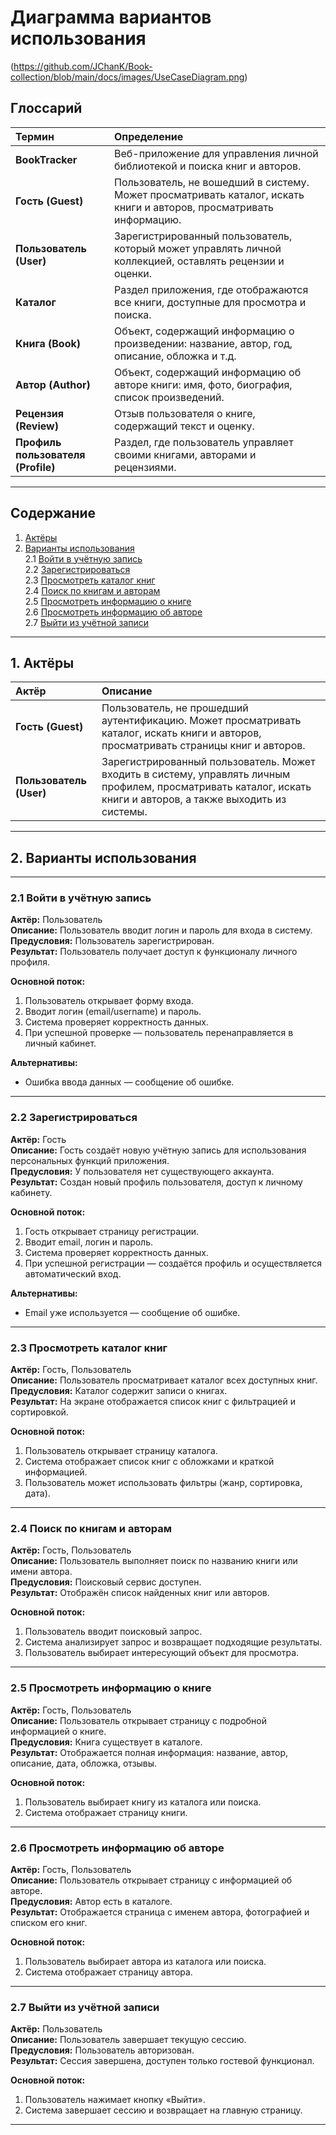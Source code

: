 # Диаграмма вариантов использования
(https://github.com/JChanK/Book-collection/blob/main/docs/images/UseCaseDiagram.png)

## Глоссарий
| Термин | Определение |
|:--------|:-------------|
| **BookTracker** | Веб-приложение для управления личной библиотекой и поиска книг и авторов. |
| **Гость (Guest)** | Пользователь, не вошедший в систему. Может просматривать каталог, искать книги и авторов, просматривать информацию. |
| **Пользователь (User)** | Зарегистрированный пользователь, который может управлять личной коллекцией, оставлять рецензии и оценки. |
| **Каталог** | Раздел приложения, где отображаются все книги, доступные для просмотра и поиска. |
| **Книга (Book)** | Объект, содержащий информацию о произведении: название, автор, год, описание, обложка и т.д. |
| **Автор (Author)** | Объект, содержащий информацию об авторе книги: имя, фото, биография, список произведений. |
| **Рецензия (Review)** | Отзыв пользователя о книге, содержащий текст и оценку. |
| **Профиль пользователя (Profile)** | Раздел, где пользователь управляет своими книгами, авторами и рецензиями. |

---

## Содержание
1. [Актёры](#actors)  
2. [Варианты использования](#usecases)  
   2.1 [Войти в учётную запись](#login)  
   2.2 [Зарегистрироваться](#register)  
   2.3 [Просмотреть каталог книг](#browsecatalog)  
   2.4 [Поиск по книгам и авторам](#search)  
   2.5 [Просмотреть информацию о книге](#bookinfo)  
   2.6 [Просмотреть информацию об авторе](#authorinfo)  
   2.7 [Выйти из учётной записи](#logout)  

---

<a name="actors"/>

## 1. Актёры

| Актёр | Описание |
|:------|:----------|
| **Гость (Guest)** | Пользователь, не прошедший аутентификацию. Может просматривать каталог, искать книги и авторов, просматривать страницы книг и авторов. |
| **Пользователь (User)** | Зарегистрированный пользователь. Может входить в систему, управлять личным профилем, просматривать каталог, искать книги и авторов, а также выходить из системы. |

---

<a name="usecases"/>

## 2. Варианты использования

---

<a name="login"/>

### 2.1 Войти в учётную запись
**Актёр:** Пользователь  
**Описание:** Пользователь вводит логин и пароль для входа в систему.  
**Предусловия:** Пользователь зарегистрирован.  
**Результат:** Пользователь получает доступ к функционалу личного профиля.  

**Основной поток:**
1. Пользователь открывает форму входа.  
2. Вводит логин (email/username) и пароль.  
3. Система проверяет корректность данных.  
4. При успешной проверке — пользователь перенаправляется в личный кабинет.  

**Альтернативы:**
- Ошибка ввода данных — сообщение об ошибке.

---

<a name="register"/>

### 2.2 Зарегистрироваться
**Актёр:** Гость  
**Описание:** Гость создаёт новую учётную запись для использования персональных функций приложения.  
**Предусловия:** У пользователя нет существующего аккаунта.  
**Результат:** Создан новый профиль пользователя, доступ к личному кабинету.  

**Основной поток:**
1. Гость открывает страницу регистрации.  
2. Вводит email, логин и пароль.  
3. Система проверяет корректность данных.  
4. При успешной регистрации — создаётся профиль и осуществляется автоматический вход.  

**Альтернативы:**
- Email уже используется — сообщение об ошибке.

---

<a name="browsecatalog"/>

### 2.3 Просмотреть каталог книг
**Актёр:** Гость, Пользователь  
**Описание:** Пользователь просматривает каталог всех доступных книг.  
**Предусловия:** Каталог содержит записи о книгах.  
**Результат:** На экране отображается список книг с фильтрацией и сортировкой.  

**Основной поток:**
1. Пользователь открывает страницу каталога.  
2. Система отображает список книг с обложками и краткой информацией.  
3. Пользователь может использовать фильтры (жанр, сортировка, дата).  

---

<a name="search"/>

### 2.4 Поиск по книгам и авторам
**Актёр:** Гость, Пользователь  
**Описание:** Пользователь выполняет поиск по названию книги или имени автора.  
**Предусловия:** Поисковый сервис доступен.  
**Результат:** Отображён список найденных книг или авторов.  

**Основной поток:**
1. Пользователь вводит поисковый запрос.  
2. Система анализирует запрос и возвращает подходящие результаты.  
3. Пользователь выбирает интересующий объект для просмотра.  

---

<a name="bookinfo"/>

### 2.5 Просмотреть информацию о книге
**Актёр:** Гость, Пользователь  
**Описание:** Пользователь открывает страницу с подробной информацией о книге.  
**Предусловия:** Книга существует в каталоге.  
**Результат:** Отображается полная информация: название, автор, описание, дата, обложка, отзывы.  

**Основной поток:**
1. Пользователь выбирает книгу из каталога или поиска.  
2. Система отображает страницу книги.  

---

<a name="authorinfo"/>

### 2.6 Просмотреть информацию об авторе
**Актёр:** Гость, Пользователь  
**Описание:** Пользователь открывает страницу с информацией об авторе.  
**Предусловия:** Автор есть в каталоге.  
**Результат:** Отображается страница с именем автора, фотографией и списком его книг.  

**Основной поток:**
1. Пользователь выбирает автора из каталога или поиска.  
2. Система отображает страницу автора.  

---

<a name="logout"/>

### 2.7 Выйти из учётной записи
**Актёр:** Пользователь  
**Описание:** Пользователь завершает текущую сессию.  
**Предусловия:** Пользователь авторизован.  
**Результат:** Сессия завершена, доступен только гостевой функционал.  

**Основной поток:**
1. Пользователь нажимает кнопку «Выйти».  
2. Система завершает сессию и возвращает на главную страницу.  

---